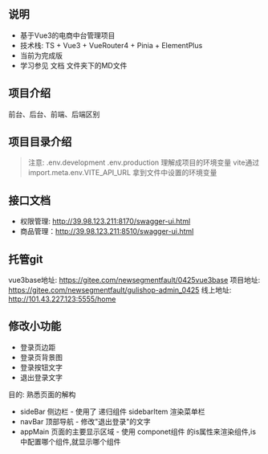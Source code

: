 ## 说明
* 基于Vue3的电商中台管理项目
* 技术栈: TS + Vue3 + VueRouter4 + Pinia + ElementPlus
* 当前为完成版
* 学习参见 文档 文件夹下的MD文件


## 项目介绍
前台、后台、前端、后端区别

## 项目目录介绍
> 注意:
> .env.development .env.production 理解成项目的环境变量
> vite通过 import.meta.env.VITE_API_URL 拿到文件中设置的环境变量

## 接口文档
- 权限管理: http://39.98.123.211:8170/swagger-ui.html
- 商品管理：http://39.98.123.211:8510/swagger-ui.html

## 托管git
vue3base地址: https://gitee.com/newsegmentfault/0425vue3base
项目地址: https://gitee.com/newsegmentfault/gulishop-admin_0425
线上地址: http://101.43.227.123:5555/home

## 修改小功能
* 登录页边距
* 登录页背景图
* 登录按钮文字
* 退出登录文字

目的: 熟悉页面的解构
* sideBar 侧边栏 - 使用了 递归组件 sidebarItem 渲染菜单栏
* navBar 顶部导航 - 修改"退出登录"的文字
* appMain 页面的主要显示区域 - 使用 componet组件 的is属性来渲染组件,is中配置哪个组件,就显示哪个组件

